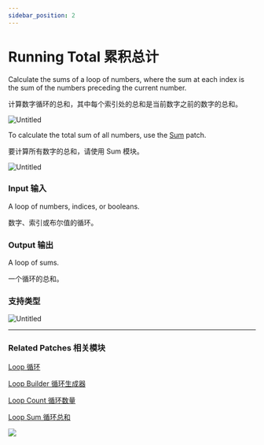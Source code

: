 ```yaml
---
sidebar_position: 2
---
```


# Running Total 累积总计

Calculate the sums of a loop of numbers, where the sum at each index is the sum of the numbers preceding the current number.

计算数字循环的总和，其中每个索引处的总和是当前数字之前的数字的总和。

![Untitled](https://s3.us-west-2.amazonaws.com/secure.notion-static.com/c090872c-4907-4c70-a2a4-fb7b03f95069/Untitled.png?X-Amz-Algorithm=AWS4-HMAC-SHA256&X-Amz-Content-Sha256=UNSIGNED-PAYLOAD&X-Amz-Credential=AKIAT73L2G45EIPT3X45%2F20220602%2Fus-west-2%2Fs3%2Faws4_request&X-Amz-Date=20220602T173830Z&X-Amz-Expires=86400&X-Amz-Signature=412da3afd841335850ce0583f4288bc5c47747f98291c6bad72cc31f2e2816ef&X-Amz-SignedHeaders=host&response-content-disposition=filename%20%3D%22Untitled.png%22&x-id=GetObject)

To calculate the total sum of all numbers, use the [Sum](https://www.notion.so/Loop-Sum-04443a38a18840d89e3985c09e1517a7) patch.

要计算所有数字的总和，请使用 Sum 模块。

![Untitled](https://s3.us-west-2.amazonaws.com/secure.notion-static.com/2bc3350c-7467-4839-99ff-764d4322c229/Untitled.png?X-Amz-Algorithm=AWS4-HMAC-SHA256&X-Amz-Content-Sha256=UNSIGNED-PAYLOAD&X-Amz-Credential=AKIAT73L2G45EIPT3X45%2F20220602%2Fus-west-2%2Fs3%2Faws4_request&X-Amz-Date=20220602T173823Z&X-Amz-Expires=86400&X-Amz-Signature=6acb7512688df9ff443eb7817895578df8aa468998a50067d3a67629313a092d&X-Amz-SignedHeaders=host&response-content-disposition=filename%20%3D%22Untitled.png%22&x-id=GetObject)

### Input 输入

A loop of numbers, indices, or booleans.

数字、索引或布尔值的循环。

### Output 输出

A loop of sums.

一个循环的总和。

### 支持类型

![Untitled](https://s3.us-west-2.amazonaws.com/secure.notion-static.com/aef1dd11-084e-4e3e-a1aa-92be28f5f7ac/Untitled.png?X-Amz-Algorithm=AWS4-HMAC-SHA256&X-Amz-Content-Sha256=UNSIGNED-PAYLOAD&X-Amz-Credential=AKIAT73L2G45EIPT3X45%2F20220602%2Fus-west-2%2Fs3%2Faws4_request&X-Amz-Date=20220602T173815Z&X-Amz-Expires=86400&X-Amz-Signature=8eca7b5c2242ddac490abe0bc27cd2bdbbe2209cf562093c61c969206202ed1d&X-Amz-SignedHeaders=host&response-content-disposition=filename%20%3D%22Untitled.png%22&x-id=GetObject)

------

### Related Patches 相关模块

[Loop 循环](https://www.notion.so/Loop-6cc974bf77e84e7aaf7836927011540b)

[Loop Builder 循环生成器](https://www.notion.so/Loop-Builder-64d346e189494fa9b48050aac8eb8eff)

[Loop Count 循环数量](https://www.notion.so/Loop-Count-31b77cd94794494697ed150022ce99df)

[Loop Sum 循环总和](https://www.notion.so/Loop-Sum-04443a38a18840d89e3985c09e1517a7)

![](https://s3.us-west-2.amazonaws.com/secure.notion-static.com/d5517710-2588-4484-a940-15cc7393a718/Untitled.png?X-Amz-Algorithm=AWS4-HMAC-SHA256&X-Amz-Content-Sha256=UNSIGNED-PAYLOAD&X-Amz-Credential=AKIAT73L2G45EIPT3X45%2F20220602%2Fus-west-2%2Fs3%2Faws4_request&X-Amz-Date=20220602T173807Z&X-Amz-Expires=86400&X-Amz-Signature=cfeed395df4892525b14fcb1af1e54f2fc30b329b0be2c21cda81d69ee84c7e7&X-Amz-SignedHeaders=host&response-content-disposition=filename%20%3D%22Untitled.png%22&x-id=GetObject)
